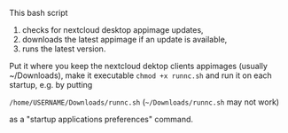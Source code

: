This bash script 

1. checks for nextcloud desktop appimage updates,
2. downloads the latest appimage if an update is available,
3. runs the latest version.

Put it where you keep the nextcloud dektop clients appimages 
(usually ~/Downloads), make it executable `chmod +x runnc.sh` 
and run it on each startup, e.g. by putting 

`/home/USERNAME/Downloads/runnc.sh`   (`~/Downloads/runnc.sh` may not work)

as a "startup applications preferences" command.
